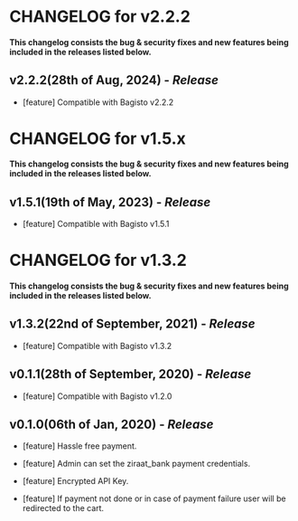 # CHANGELOG for v2.2.2

#### This changelog consists the bug & security fixes and new features being included in the releases listed below.

## **v2.2.2(28th of Aug, 2024)** - *Release*

* [feature] Compatible with Bagisto v2.2.2

# CHANGELOG for v1.5.x

#### This changelog consists the bug & security fixes and new features being included in the releases listed below.

## **v1.5.1(19th of May, 2023)** - *Release*

* [feature] Compatible with Bagisto v1.5.1

# CHANGELOG for v1.3.2

#### This changelog consists the bug & security fixes and new features being included in the releases listed below.

## **v1.3.2(22nd of September, 2021)** - *Release*

* [feature] Compatible with Bagisto v1.3.2

## **v0.1.1(28th of September, 2020)** - *Release*

* [feature] Compatible with Bagisto v1.2.0

## **v0.1.0(06th of Jan, 2020)** - *Release*

* [feature] Hassle free payment.

* [feature] Admin can set the ziraat_bank payment credentials.

* [feature] Encrypted API Key.

* [feature] If payment not done or in case of payment failure user will be redirected to the cart.
